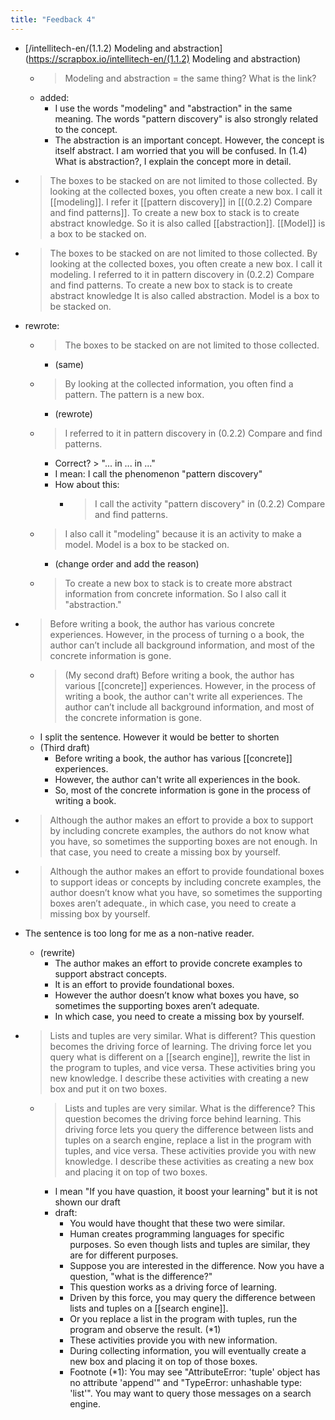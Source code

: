```yaml
---
title: "Feedback 4"
---
```


- [/intellitech-en/(1.1.2) Modeling and abstraction](https://scrapbox.io/intellitech-en/(1.1.2) Modeling and abstraction)
    - > Modeling and abstraction = the same thing? What is the link?
    - added:
        - I use the words "modeling" and "abstraction" in the same meaning. The words "pattern discovery" is also strongly related to the concept.
        - The abstraction is an important concept. However, the concept is itself abstract. I am worried that you will be confused. In (1.4) What is abstraction?, I explain the concept more in detail.

- > The boxes to be stacked on are not limited to those collected. By looking at the collected boxes, you often create a new box. I call it [[modeling]]. I refer it [[pattern discovery]] in [[(0.2.2) Compare and find patterns]]. To create a new box to stack is to create abstract knowledge. So it is also called [[abstraction]]. [[Model]] is a box to be stacked on.
- >  The boxes to be stacked on are not limited to those collected. By looking at the collected boxes, you often create a new box. I call it modeling. I referred to it in pattern discovery in (0.2.2) Compare and find patterns. To create a new box to stack is to create abstract knowledge It is also called abstraction. Model is a box to be stacked on.
- rewrote:
    - > The boxes to be stacked on are not limited to those collected.
        - (same)
    - > By looking at the collected information, you often find a pattern. The pattern is a new box.
        - (rewrote)
    - > I referred to it in pattern discovery in (0.2.2) Compare and find patterns.
        - Correct? > "... in ... in ..."
        - I mean: I call the phenomenon "pattern discovery"
        - How about this:
            - >  I call the activity "pattern discovery" in  (0.2.2) Compare and find patterns.
    - > I also call it "modeling" because it is an activity to make a model. Model is a box to be stacked on.
        - (change order and add the reason)
    - > To create a new box to stack is to create more abstract information from concrete information. So I also call it "abstraction."

- > Before writing a book, the author has various concrete experiences. However, in the process of turning o a book, the author can’t include all background information, and most of the concrete information is gone.
    - > (My second draft) Before writing a book, the author has various [[concrete]] experiences. However, in the process of writing a book, the author can't write all experiences. The author can’t include all background information, and most of the concrete information is gone.
    - I split the sentence. However it would be better to shorten
    - (Third draft)
        - Before writing a book, the author has various [[concrete]] experiences.
        - However, the author can't write all experiences in the book.
        - So, most of the concrete information is gone in the process of writing a book.


- > Although the author makes an effort to provide a box to support by including concrete examples, the authors do not know what you have, so sometimes the supporting boxes are not enough. In that case, you need to create a missing box by yourself.
- > Although the author makes an effort to provide foundational boxes to support ideas or concepts by including concrete examples, the author doesn’t know what you have, so sometimes the supporting boxes aren’t  adequate., in which case, you need to create a missing box by yourself.
- The sentence is too long for me as a non-native reader.
    - (rewrite)
        - The author makes an effort to provide concrete examples to support abstract concepts.
        - It is an effort to provide foundational boxes.
        - However the author doesn’t know what boxes you have, so sometimes the supporting boxes aren’t adequate.
        - In which case, you need to create a missing box by yourself.

- > Lists and tuples are very similar. What is different? This question becomes the driving force of learning. The driving force let you query what is different on a [[search engine]], rewrite the list in the program to tuples, and vice versa. These activities bring you new knowledge. I describe these activities with creating a new box and put it on two boxes.
    - >  Lists and tuples are very similar. What is the difference? This question becomes the driving force behind learning. This driving force lets you query the difference between lists and tuples  on a search engine, replace a list in the program with tuples, and vice versa. These activities provide you with new knowledge. I describe these activities as creating a new box and placing it on top of two boxes.
        - I mean "If you have quastion, it boost your learning" but it is not shown our draft
        - draft:
            - You would have thought that these two were similar.
            - Human creates programming languages for specific purposes. So even though lists and tuples are similar, they are for different purposes.
            - Suppose you are interested in the difference. Now you have a question, "what is the difference?"
            - This question works as a driving force of learning.
            - Driven by this force, you may query the difference between lists and tuples on a [[search engine]].
            - Or you replace a list in the program with tuples, run the program and observe the result. (*1)
            - These activities provide you with new information.
            - During collecting information, you will eventually create a new box and placing it on top of those boxes.
            - Footnote (*1): You may see "AttributeError: 'tuple' object has no attribute 'append'" and "TypeError: unhashable type: 'list'". You may want to query those messages on a search engine.
